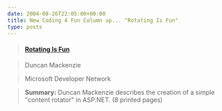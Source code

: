 ```yaml
---
date: 2004-08-26T22:05:00+00:00
title: New Coding 4 Fun Column up... "Rotating Is Fun"
type: posts
---
```

> #### [Rotating Is Fun](http://msdn.microsoft.com/vbasic/using/columns/code4fun/?pull=/library/en-us/dncodefun/html/code4fun09072004.asp)

>
>
> Duncan Mackenzie

> Microsoft Developer Network

> **Summary:** Duncan Mackenzie describes the creation of a simple "content rotator" in ASP.NET. (8 printed pages)
